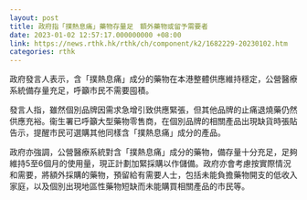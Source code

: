 ```yaml
---
layout: post
title: 政府指「撲熱息痛」藥物存量足　額外藥物或留予需要者
date: 2023-01-02 12:57:17.000000000 +08:00
link: https://news.rthk.hk/rthk/ch/component/k2/1682229-20230102.htm
categories: rthk
---
```


政府發言人表示，含「撲熱息痛」成分的藥物在本港整體供應維持穩定，公營醫療系統備存量充足，呼籲市民不需要囤積。

發言人指，雖然個別品牌因需求急增引致供應緊張，但其他品牌的止痛退燒藥仍然供應充裕。衞生署已呼籲大型藥物零售商，在個別品牌的相關產品出現缺貨時張貼告示，提醒市民可選購其他同樣含「撲熱息痛」成分的產品。 

政府亦強調，公營醫療系統對含「撲熱息痛」成分的藥物，備存量十分充足，足夠維持5至6個月的使用量，現正計劃加緊採購以作儲備。政府亦會考慮按實際情況和需要，將額外採購的藥物，預留給有需要人士，包括未能負擔藥物開支的低收入家庭，以及個別出現地區性藥物短缺而未能購買相關產品的市民等。
